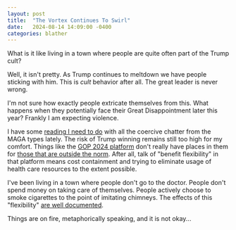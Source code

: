 ```yaml
---
layout: post
title:  "The Vortex Continues To Swirl"
date:   2024-08-14 14:09:00 -0400
categories: blather
---
```

What is it like living in a town where people are quite often part of the Trump cult?

Well, it isn't pretty.  As Trump continues to meltdown we have people sticking with him.  This is *cult* behavior after all.  The great leader is never wrong.

I'm not sure how exactly people extricate themselves from this.  What happens when they potentially face their Great Disappointment later this year?  Frankly I am expecting violence.

I have some [reading I need to do](https://humanrights.gov.au/our-work/asylum-seekers-and-refugees/asylum-seekers-and-refugees-guide) with all the coercive chatter from the MAGA types lately.  The risk of Trump winning remains still too high for my comfort.  Things like the [GOP 2024 platform](https://www.presidency.ucsb.edu/documents/2024-republican-party-platform) don't really have places in them for [those that are outside the norm](https://my.clevelandclinic.org/health/diseases/24548-pten-hamartoma-tumor-syndrome).  After all, talk of "benefit flexibility" in that platform means cost containment and trying to eliminate usage of health care resources to the extent possible.

I've been living in a town where people don't go to the doctor.  People don't spend money on taking care of themselves.  People actively choose to smoke cigarettes to the point of imitating chimneys.  The effects of this "flexibility" [are well documented](https://www.washingtonpost.com/health/interactive/2023/republican-politics-south-midwest-life-expectancy/).

Things are on fire, metaphorically speaking, and it is not okay...

